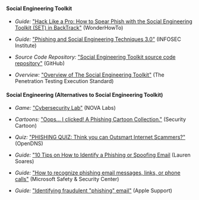 
#### Social Engineering Toolkit

  * *Guide:* ["Hack Like a Pro: How to Spear Phish with the Social Engineering Toolkit (SET) in BackTrack"](http://null-byte.wonderhowto.com/how-to/hack-like-pro-spear-phish-with-social-engineering-toolkit-set-backtrack-0148571/) (WonderHowTo)
  
  * *Guide:* ["Phishing and Social Engineering Techniques 3.0"](http://resources.infosecinstitute.com/phishing-and-social-engineering-techniques-3-0/) (INFOSEC Institute)

  * *Source Code Repository:* ["Social Engineering Toolkit source code repository"](https://github.com/trustedsec/social-engineer-toolkit) (GitHub)

  * *Overview:* ["Overview of The Social Engineering Toolkit"](http://www.pentest-standard.org/index.php/PTES_Technical_Guidelines#The_Social-Engineer_Toolkit) (The Penetration Testing Execution Standard)

#### Social Engineering (Alternatives to Social Engineering Toolkit)

  * *Game:* ["Cybersecurity Lab"](http://www.pbs.org/wgbh/nova/labs/lab/cyber/) (NOVA Labs)

  * *Cartoons:* ["Oops... I clicked! A Phishing Cartoon Collection."](http://securitycartoon.com/) (Security Cartoon)

  * *Quiz:* ["PHISHING QUIZ: Think you can Outsmart Internet Scammers?"](http://www.opendns.com/phishing-quiz/) (OpenDNS)

  * *Guide:* ["10 Tips on How to Identify a Phishing or Spoofing Email](http://blog.returnpath.com/blog/lauren-soares/10-tips-on-how-to-identify-a-phishing-or-spoofing-email) (Lauren Soares)
  
  * *Guide:* ["How to recognize phishing email messages, links, or phone calls"](http://www.microsoft.com/security/online-privacy/phishing-symptoms.aspx) (Microsoft Safety & Security Center)

  * *Guide:* ["Identifying fraudulent "phishing" email"](http://support.apple.com/kb/ht4933) (Apple Support)
